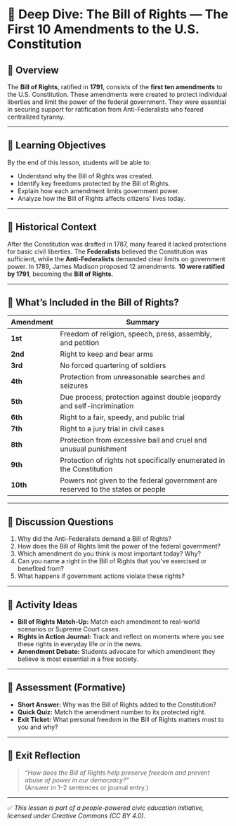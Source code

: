 # 🗽 Deep Dive: The Bill of Rights — The First 10 Amendments to the U.S. Constitution

## 🧭 Overview

The **Bill of Rights**, ratified in **1791**, consists of the **first ten amendments** to the U.S. Constitution. These amendments were created to protect individual liberties and limit the power of the federal government. They were essential in securing support for ratification from Anti-Federalists who feared centralized tyranny.

---

## 🎯 Learning Objectives

By the end of this lesson, students will be able to:  
- Understand why the Bill of Rights was created.  
- Identify key freedoms protected by the Bill of Rights.  
- Explain how each amendment limits government power.  
- Analyze how the Bill of Rights affects citizens' lives today.

---

## 📘 Historical Context

After the Constitution was drafted in 1787, many feared it lacked protections for basic civil liberties. The **Federalists** believed the Constitution was sufficient, while the **Anti-Federalists** demanded clear limits on government power. In 1789, James Madison proposed 12 amendments. **10 were ratified by 1791**, becoming the **Bill of Rights**.

---

## 📖 What’s Included in the Bill of Rights?

| Amendment | Summary |
|-----------|---------|
| **1st** | Freedom of religion, speech, press, assembly, and petition |
| **2nd** | Right to keep and bear arms |
| **3rd** | No forced quartering of soldiers |
| **4th** | Protection from unreasonable searches and seizures |
| **5th** | Due process, protection against double jeopardy and self-incrimination |
| **6th** | Right to a fair, speedy, and public trial |
| **7th** | Right to a jury trial in civil cases |
| **8th** | Protection from excessive bail and cruel and unusual punishment |
| **9th** | Protection of rights not specifically enumerated in the Constitution |
| **10th** | Powers not given to the federal government are reserved to the states or people |

---

## 💬 Discussion Questions

1. Why did the Anti-Federalists demand a Bill of Rights?  
2. How does the Bill of Rights limit the power of the federal government?  
3. Which amendment do you think is most important today? Why?  
4. Can you name a right in the Bill of Rights that you’ve exercised or benefited from?  
5. What happens if government actions violate these rights?

---

## 🧪 Activity Ideas

- **Bill of Rights Match-Up:** Match each amendment to real-world scenarios or Supreme Court cases.  
- **Rights in Action Journal:** Track and reflect on moments where you see these rights in everyday life or in the news.  
- **Amendment Debate:** Students advocate for which amendment they believe is most essential in a free society.

---

## 📎 Assessment (Formative)

- **Short Answer:** Why was the Bill of Rights added to the Constitution?  
- **Quick Quiz:** Match the amendment number to its protected right.  
- **Exit Ticket:** What personal freedom in the Bill of Rights matters most to you and why?

---

## 🏁 Exit Reflection

> *“How does the Bill of Rights help preserve freedom and prevent abuse of power in our democracy?”*  
(Answer in 1–2 sentences or journal entry.)

---

✅ *This lesson is part of a people-powered civic education initiative, licensed under Creative Commons (CC BY 4.0).*

